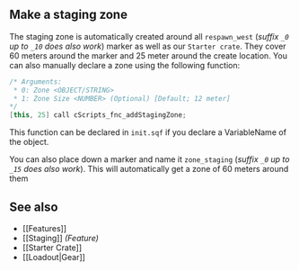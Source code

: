 ## Make a staging zone
The staging zone is automatically created around all `respawn_west` (_suffix `_0` up to `_10` does also work_) marker as well as our `Starter crate`. They cover 60 meters around the marker and 25 meter around the create location.
You can also manually declare a zone using the following function:
```cpp
/* Arguments:
 * 0: Zone <OBJECT/STRING>
 * 1: Zone Size <NUMBER> (Optional) [Default; 12 meter]
*/
[this, 25] call cScripts_fnc_addStagingZone;
```
This function can be declared in `init.sqf` if you declare a VariableName of the object.

You can also place down a marker and name it `zone_staging` (_suffix `_0` up to `_15` does also work_). This will automatically get a zone of 60 meters around them

## See also
- [[Features]]
- [[Staging]] _(Feature)_
- [[Starter Crate]]
- [[Loadout|Gear]]
